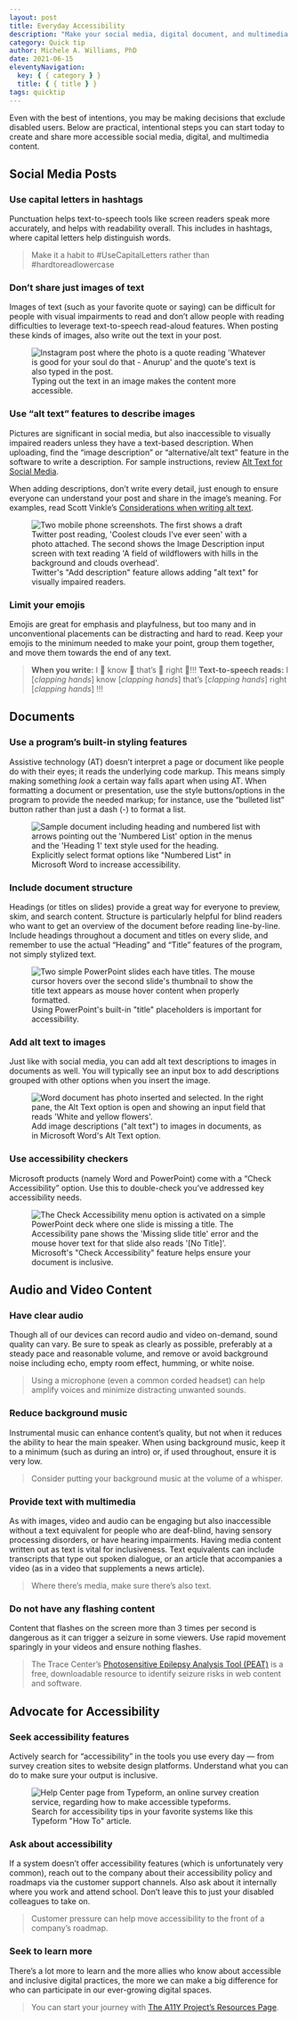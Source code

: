 ```yaml
---
layout: post
title: Everyday Accessibility
description: "Make your social media, digital document, and multimedia content more accessible with these quick and practical steps."
category: Quick tip
author: Michele A. Williams, PhD
date: 2021-06-15
eleventyNavigation:
  key: { { category } }
  title: { { title } }
tags: quicktip
---
```


Even with the best of intentions, you may be making decisions that exclude disabled users. Below are practical, intentional steps you can start today to create and share more accessible social media, digital, and multimedia content.

## Social Media Posts

### Use capital letters in hashtags

Punctuation helps text-to-speech tools like screen readers speak more accurately, and helps with readability overall. This includes in hashtags, where capital letters help distinguish words.

> Make it a habit to #UseCapitalLetters rather than #hardtoreadlowercase

### Don’t share just images of text

Images of text (such as your favorite quote or saying) can be difficult for people with visual impairments to read and don’t allow people with reading difficulties to leverage text-to-speech read-aloud features. When posting these kinds of images, also write out the text in your post.

<figure role="figure" aria-label="Typing out the text in an image makes the content more accessible.">
	<img alt="Instagram post where the photo is a quote reading 'Whatever is good for your soul do that - Anurup' and the quote's text is also typed in the post." src="/img/posts/2021-06-14-Everyday_Accessibility/instagram_quote.jpg" />
	<figcaption>Typing out the text in an image makes the content more accessible.</figcaption>
</figure>

### Use “alt text” features to describe images

Pictures are significant in social media, but also inaccessible to visually impaired readers unless they have a text-based description. When uploading, find the “image description” or “alternative/alt text” feature in the software to write a description. For sample instructions, review [Alt Text for Social Media](https://symphonyagency.com/alt-text-for-social-media/). 

When adding descriptions, don’t write every detail, just enough to ensure everyone can understand your post and share in the image’s meaning. For examples, read Scott Vinkle’s [Considerations when writing alt text](https://ux.shopify.com/considerations-when-writing-alt-text-a9c1985a8204).

<figure role="figure" aria-label="Twitter's Add Description feature allows adding alt text for visually impaired readers.">
	<img alt="Two mobile phone screenshots. The first shows a draft Twitter post reading, 'Coolest clouds I've ever seen' with a photo attached. The second shows the Image Description input screen with text reading 'A field of wildflowers with hills in the background and clouds overhead'." src="/img/posts/2021-06-14-Everyday_Accessibility/twitter_alt.png" />
	<figcaption>Twitter's "Add description" feature allows adding "alt text" for visually impaired readers.</figcaption>
</figure>

### Limit your emojis
Emojis are great for emphasis and playfulness, but too many and in unconventional placements can be distracting and hard to read. Keep your emojis to the minimum needed to make your point, group them together, and move them towards the end of any text.

> **When you write:** I 👏 know 👏 that’s 👏 right 👏!!!
> **Text-to-speech reads:** I \[_clapping hands_\] know \[_clapping hands_\] that’s \[_clapping hands_\] right \[_clapping hands_\] !!!

## Documents

### Use a program’s built-in styling features
Assistive technology (AT) doesn’t interpret a page or document like people do with their eyes; it reads the underlying code markup. This means simply making something _look_ a certain way falls apart when using AT. When formatting a document or presentation, use the style buttons/options in the program to provide the needed markup; for instance, use the “bulleted list” button rather than just a dash (-) to format a list.

<figure role="figure" aria-label="Explicitly select format options like Numbered List in Microsoft Word to increase accessibility.">
	<img alt="Sample document including heading and numbered list with arrows pointing out the 'Numbered List' option in the menus and the 'Heading 1' text style used for the heading." src="/img/posts/2021-06-14-Everyday_Accessibility/WordRibbon.png" />
	<figcaption>Explicitly select format options like "Numbered List" in Microsoft Word to increase accessibility.</figcaption>
</figure>

### Include document structure
Headings (or titles on slides) provide a great way for everyone to preview, skim, and search content. Structure is particularly helpful for blind readers who want to get an overview of the document before reading line-by-line. Include headings throughout a document and titles on every slide, and remember to use the actual “Heading” and “Title” features of the program, not simply stylized text.

<figure role="figure" aria-label="Using PowerPoint's built-in title placeholders is important for accessibility.">
	<img alt="Two simple PowerPoint slides each have titles. The mouse cursor hovers over the second slide's thumbnail to show the title text appears as mouse hover content when properly formatted." src="/img/posts/2021-06-14-Everyday_Accessibility/PPT_Titles.png" />
	<figcaption>Using PowerPoint's built-in "title" placeholders is important for accessibility.</figcaption>
</figure>

### Add alt text to images
Just like with social media, you can add alt text descriptions to images in documents as well. You will typically see an input box to add descriptions grouped with other options when you insert the image.

<figure role="figure" aria-label="Add image descriptions (alt text) to images in documents, as in Microsoft Word's Alt Text option.">
	<img alt="Word document has photo inserted and selected. In the right pane, the Alt Text option is open and showing an input field that reads 'White and yellow flowers'." src="/img/posts/2021-06-14-Everyday_Accessibility/Windows-AltText.png" />
	<figcaption>Add image descriptions ("alt text") to images in documents, as in Microsoft Word's Alt Text option.</figcaption>
</figure>

### Use accessibility checkers
Microsoft products (namely Word and PowerPoint) come with a “Check Accessibility” option. Use this to double-check you’ve addressed key accessibility needs.

<figure role="figure" aria-label="Microsoft's Check Accessibility feature helps ensure your document is inclusive.">
	<img alt="The Check Accessibility menu option is activated on a simple PowerPoint deck where one slide is missing a title. The Accessibility pane shows the 'Missing slide title' error and the mouse hover text for that slide also reads '[No Title]'." src="/img/posts/2021-06-14-Everyday_Accessibility/PPT_A11yChecker.png" />
	<figcaption>Microsoft's "Check Accessibility" feature helps ensure your document is inclusive.</figcaption>
</figure>

## Audio and Video Content

### Have clear audio
Though all of our devices can record audio and video on-demand, sound quality can vary.  Be sure to speak as clearly as possible, preferably at a steady pace and reasonable volume, and remove or avoid background noise including echo, empty room effect, humming, or white noise.

> Using a microphone (even a common corded headset) can help amplify voices and minimize distracting unwanted sounds.

### Reduce background music
Instrumental music can enhance content’s quality, but not when it reduces the ability to hear the main speaker. When using background music, keep it to a minimum (such as during an intro) or, if used throughout, ensure it is very low.

> Consider putting your background music at the volume of a whisper.

### Provide text with multimedia
As with images, video and audio can be engaging but also inaccessible without a text equivalent for people who are deaf-blind, having sensory processing disorders, or have hearing impairments. Having media content written out as text is vital for inclusiveness. Text equivalents can include transcripts that type out spoken dialogue, or an article that accompanies a video (as in a video that supplements a news article).

> Where there’s media, make sure there’s also text.

### Do not have any flashing content
Content that flashes on the screen more than 3 times per second is dangerous as it can trigger a seizure in some viewers. Use rapid movement sparingly in your videos and ensure nothing flashes.

> The Trace Center’s [Photosensitive Epilepsy Analysis Tool (PEAT)](https://trace.umd.edu/peat/) is a free, downloadable resource to identify seizure risks in  web content and software.

## Advocate for Accessibility

### Seek accessibility features
Actively search for “accessibility” in the tools you use every day — from survey creation sites to website design platforms. Understand what you can do to make sure your output is inclusive.

<figure role="figure" aria-label="Search for accessibility tips in your favorite systems like this Typeform How To article.">
	<img alt="Help Center page from Typeform, an online survey creation service, regarding how to make accessible typeforms." src="/img/posts/2021-06-14-Everyday_Accessibility/Accessible_Typeforms.png" />
	<figcaption>Search for accessibility tips in your favorite systems like this Typeform "How To" article.</figcaption>
</figure>

### Ask about accessibility
If a system doesn’t offer accessibility features (which is unfortunately very common), reach out to the company about their accessibility policy and roadmaps via the customer support channels. Also ask about it internally where you work and attend school. Don’t leave this to just your disabled colleagues to take on.

> Customer pressure can help move accessibility to the front of a company’s roadmap.

### Seek to learn more 
There’s a lot more to learn and the more allies who know about accessible and inclusive digital practices, the more we can make a big difference for who can participate in our ever-growing digital spaces.

> You can start your journey with [The A11Y Project’s Resources Page](A11yProject.com/Resources).
